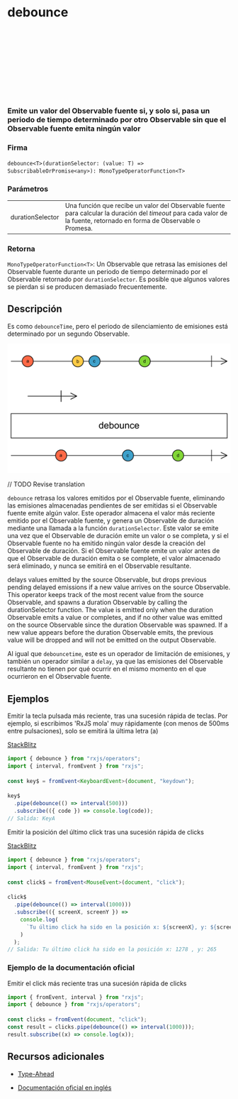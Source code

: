 <div class="page-heading">

# debounce

<a target="_blank" href="https://github.com/ReactiveX/rxjs/blob/master/src/internal/operators/debounce.ts">
<svg>
  <use xlink:href="/assets/icons/github.svg#github"></use>
</svg>
</a>
</div>

### Emite un valor del Observable fuente si, y solo si, pasa un periodo de tiempo determinado por otro Observable sin que el Observable fuente emita ningún valor

### Firma

`debounce<T>(durationSelector: (value: T) => SubscribableOrPromise<any>): MonoTypeOperatorFunction<T>`

### Parámetros

<table>
<tr><td>durationSelector</td><td>Una función que recibe un valor del Observable fuente para calcular la duración del <i>timeout</i> para cada valor de la fuente, retornado en forma de Observable o Promesa.</td></tr>
</table>

### Retorna

`MonoTypeOperatorFunction<T>`: Un Observable que retrasa las emisiones del Observable fuente durante un periodo de tiempo determinado por el Observable retornado por `durationSelector`. Es posible que algunos valores se pierdan si se producen demasiado frecuentemente.

## Descripción

Es como `debounceTime`, pero el periodo de silenciamiento de emisiones está determinado por un segundo Observable.

<img src="assets/images/marble-diagrams/filtering/debounce.png" alt="Diagrama de canicas del operador debounce">

// TODO Revise translation

`debounce` retrasa los valores emitidos por el Observable fuente, eliminando las emisiones almacenadas pendientes de ser emitidas si el Observable fuente emite algún valor. Este operador almacena el valor más reciente emitido por el Observable fuente, y genera un Observable de duración mediante una llamada a la función `durationSelector`. Este valor se emite una vez que el Observable de duración emite un valor o se completa, y si el Observable fuente no ha emitido ningún valor desde la creación del Observable de duración. Si el Observable fuente emite un valor antes de que el Observable de duración emita o se complete, el valor almacenado será eliminado, y nunca se emitirá en el Observable resultante.

delays values emitted by the source Observable, but drops previous pending delayed emissions if a new value arrives on the source Observable. This operator keeps track of the most recent value from the source Observable, and spawns a duration Observable by calling the durationSelector function. The value is emitted only when the duration Observable emits a value or completes, and if no other value was emitted on the source Observable since the duration Observable was spawned. If a new value appears before the duration Observable emits, the previous value will be dropped and will not be emitted on the output Observable.

Al igual que `debouncetime`, este es un operador de limitación de emisiones, y también un operador similar a `delay`, ya que las emisiones del Observable resultante no tienen por qué ocurrir en el mismo momento en el que ocurrieron en el Observable fuente.

## Ejemplos

Emitir la tecla pulsada más reciente, tras una sucesión rápida de teclas. Por ejemplo, si escribimos 'RxJS mola' muy rápidamente (con menos de 500ms entre pulsaciones), solo se emitirá la última letra (a)

[StackBlitz](https://stackblitz.com/edit/rxjs-debounce-1?file=index.ts)

```typescript
import { debounce } from "rxjs/operators";
import { interval, fromEvent } from "rxjs";

const key$ = fromEvent<KeyboardEvent>(document, "keydown");

key$
  .pipe(debounce(() => interval(500)))
  .subscribe(({ code }) => console.log(code));
// Salida: KeyA
```

Emitir la posición del último click tras una sucesión rápida de clicks

[StackBlitz](https://stackblitz.com/edit/rxjs-debounce-2?file=index.ts)

```typescript
import { debounce } from "rxjs/operators";
import { interval, fromEvent } from "rxjs";

const click$ = fromEvent<MouseEvent>(document, "click");

click$
  .pipe(debounce(() => interval(1000)))
  .subscribe(({ screenX, screenY }) =>
    console.log(
      `Tu último click ha sido en la posición x: ${screenX}, y: ${screenY}`
    )
  );
// Salida: Tu último click ha sido en la posición x: 1278 , y: 265
```

### Ejemplo de la documentación oficial

Emitir el click más reciente tras una sucesión rápida de clicks

```javascript
import { fromEvent, interval } from "rxjs";
import { debounce } from "rxjs/operators";

const clicks = fromEvent(document, "click");
const result = clicks.pipe(debounce(() => interval(1000)));
result.subscribe((x) => console.log(x));
```

## Recursos adicionales

- [Type-Ahead]()

- [Documentación oficial en inglés](https://rxjs-dev.firebaseapp.com/api/operators/debounce)

